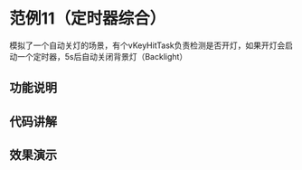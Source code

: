 # 范例11（定时器综合）

 模拟了一个自动关灯的场景，有个vKeyHitTask负责检测是否开灯，如果开灯会启动一个定时器，5s后自动关闭背景灯（Backlight）

 ## 功能说明

## 代码讲解

## 效果演示